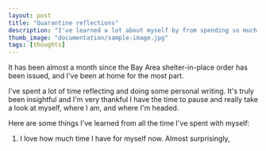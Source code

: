 ```yaml
---
layout: post
title: "Quarantine reflections"
description: "I've learned a lot about myself by from spending so much time by myself."
thumb_image: "documentation/sample-image.jpg"
tags: [thoughts]
---
```


It has been almost a month since the Bay Area shelter-in-place order has been issued, and I've been at home for the most part.

I've spent a lot of time reflecting and doing some personal writing. It's truly been insightful and I'm very thankful I have the time to pause and really take a look at myself, where I am, and where I'm headed.

Here are some things I've learned from all the time I've spent with myself:

1. I love how much time I have for myself now. Almost surprisingly, 